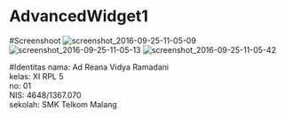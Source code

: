 # AdvancedWidget1

#Screenshoot
![screenshot_2016-09-25-11-05-09](https://cloud.githubusercontent.com/assets/22124998/18812970/07b99028-8311-11e6-8ba7-c829953ca4bd.png)
![screenshot_2016-09-25-11-05-13](https://cloud.githubusercontent.com/assets/22124998/18812968/075fc48a-8311-11e6-9e93-84734809a86c.png)
![screenshot_2016-09-25-11-05-42](https://cloud.githubusercontent.com/assets/22124998/18812969/079069aa-8311-11e6-8578-e6b16e456653.png)


#Identitas
nama: Ad Reana Vidya Ramadani<br>
kelas: XI RPL 5<br>
no: 01<br>
NIS: 4648/1367.070<br>
sekolah: SMK Telkom Malang<br>

